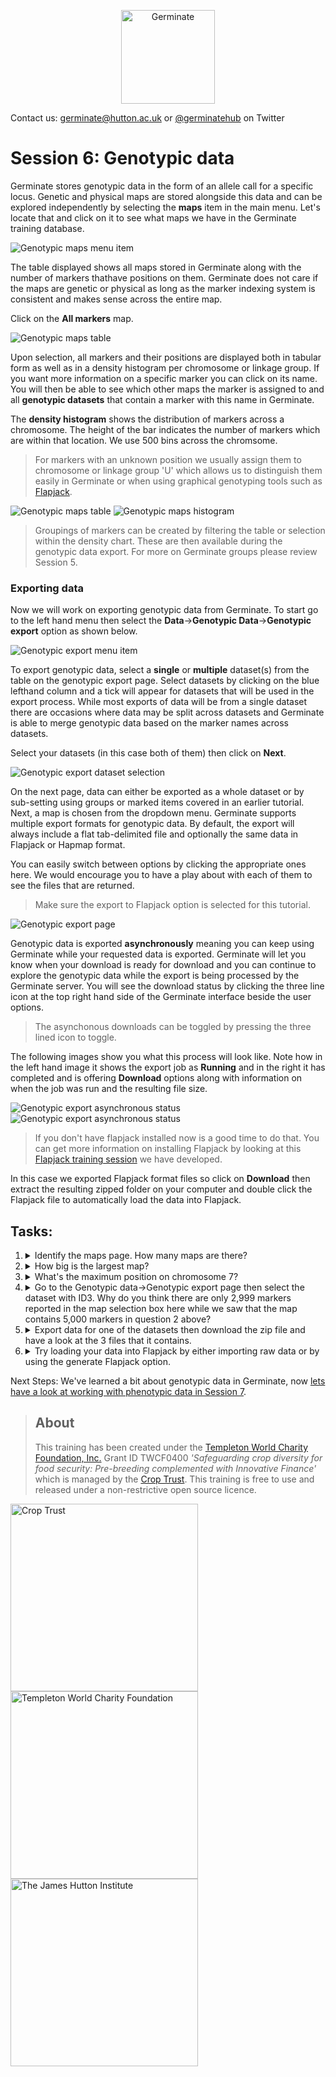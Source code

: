 <!-- Use these horrible HTML tag attributes because Markdown only supports limited HTML/CSS -->
<p align="center">
  <img src="img/germinate-square-name.svg" width="150" alt="Germinate">
</p>

Contact us: [germinate@hutton.ac.uk](mailto:germinate@hutton.ac.uk) or [@germinatehub](https://www.twitter.com/germinatehub) on Twitter

# Session 6: Genotypic data

Germinate stores genotypic data in the form of an allele call for a specific locus. Genetic and physical maps are stored alongside this data and can be explored independently by selecting the **maps** item in the main menu. Let's locate that and click on it to see what maps we have in the Germinate training database.

<img src="session-6/img/genotypes-maps-menu-item.png" style="max-width: 100%;" alt="Genotypic maps menu item">

The table displayed shows all maps stored in Germinate along with the number of markers thathave positions on them. Germinate does not care if the maps are genetic or physical as long as the marker indexing system is consistent and makes sense across the entire map.

Click on the **All markers** map.

<img src="session-6/img/genotypes-maps-table.png" style="max-width: 100%;" alt="Genotypic maps table">


Upon selection, all markers and their positions are displayed both in tabular form as well as in a density histogram per chromosome or linkage group. If you want more information on a specific marker you can click on its name. You will then be able to see which other maps the marker is assigned to and all **genotypic datasets** that contain a marker with this name in Germinate.

The **density histogram** shows the distribution of markers across a chromosome. The height of the bar indicates the number of markers which are within that location. We use 500 bins across the chromsome.

> For markers with an unknown position we usually assign them to chromosome or linkage group 'U' which allows us to distinguish them easily in Germinate or when using graphical genotyping tools such as [Flapjack](https://ics.hutton.ac.uk/flapjack).

<img src="session-6/img/genotypes-maps-marker-table.png" style="max-width: 100%;" alt="Genotypic maps table">

<img src="session-6/img/genotypes-maps-marker-histogram.png" style="max-width: 100%;" alt="Genotypic maps histogram">

> Groupings of markers can be created by filtering the table or selection within the density chart. These are then available during the genotypic data export. For more on Germinate groups please review Session 5.

### Exporting data

Now we will work on exporting genotypic data from Germinate. To start go to the left hand menu then select the **Data**->**Genotypic Data**->**Genotypic export** option as shown below.

<img src="session-6/img/genotypes-export-menu-item.png" style="max-width: 100%;" alt="Genotypic export menu item">

To export genotypic data, select a **single** or **multiple** dataset(s) from the table on the genotypic export page. Select datasets by clicking on the blue lefthand column and a tick will appear for datasets that will be used in the export process. While most exports of data will be from a single dataset there are occasions where data may be split across datasets and Germinate is able to merge genotypic data based on the marker names across datasets.

Select your datasets (in this case both of them) then click on **Next**.

<img src="session-6/img/genotypes-export-dataset-table.png" style="max-width: 100%;" alt="Genotypic export dataset selection">

On the next page, data can either be exported as a whole dataset or by sub-setting using groups or marked items covered in an earlier tutorial. Next, a map is chosen from the dropdown menu. Germinate supports multiple export formats for genotypic data. By default, the export will always include a flat tab-delimited file and optionally the same data in Flapjack or Hapmap format. 

You can easily switch between options by clicking the appropriate ones here. We would encourage you to have a play about with each of them to see the files that are returned. 

> Make sure the export to Flapjack option is selected for this tutorial.

<img src="session-6/img/genotypes-export-page.png" style="max-width: 100%;" alt="Genotypic export page">

Genotypic data is exported **asynchronously** meaning you can keep using Germinate while your requested data is exported. Germinate will let you know when your download is ready for download and you can continue to explore the genotypic data while the export is being processed by the Germinate server. You will see the download status by clicking the three line icon at the top right hand side of the Germinate interface beside the user options.

> The asynchonous downloads can be toggled by pressing the three lined icon to toggle.

The following images show you what this process will look like. Note how in the left hand image it shows the export job as **Running** and in the right it has completed and is offering **Download** options along with information on when the job was run and the resulting file size.

<img src="session-6/img/genotypes-export-async.png" style="max-width: 100%;" alt="Genotypic export asynchronous status"> <img src="session-6/img/genotypes-export-async-done.png" style="max-width: 100%;" alt="Genotypic export asynchronous status">

> If you don't have flapjack installed now is a good time to do that. You can get more information on installing Flapjack by looking at this [Flapjack training session](flapjack-2.html) we have developed.

In this case we exported Flapjack format files so click on **Download** then extract the resulting zipped folder on your computer and double click the Flapjack file to automatically load the data into Flapjack.



## Tasks:

1. <details><summary>Identify the maps page. How many maps are there?</summary>To get to the maps page go to the left hand side Germinate menu then follow Data->Genotypic Data->Maps Answer: There is just one map defined in the Germinate training database.</details>
2. <details><summary>How big is the largest map?</summary>Answer: There are 5000 markers on the map.</details>
3. <details><summary>What's the maximum position on chromosome 7?</summary>Answer: 94,967</details>
4. <details><summary>Go to the Genotypic data->Genotypic export page then select the dataset with ID3. Why do you think there are only 2,999 markers reported in the map selection box here while we saw that the map contains 5,000 markers in question 2 above?  </summary>Answer: Germinate looks at the genotypic data and only exports data for markers that have data recorded against them. A map can contain markers that are not in a dataset.</details>
5. <details><summary>Export data for one of the datasets then download the zip file and have a look at the 3 files that it contains.</summary>Remember if you select to download in Flapjack and/or HapMap then additional files will be creted and included in your download.</details>
6. <details><summary>Try loading your data into Flapjack by either importing raw data or by using the generate Flapjack option.</summary>You will need to have Flapjack installed try <a href="flapjack-2.html">this tutorial</a> on installing Flapjack.</details>

Next Steps:  We've learned a bit about genotypic data in Germinate, now [lets have a look at working with phenotypic data in Session 7](session-7.html).

> ## About
> This training has been created under the [Templeton World Charity Foundation, Inc.](https://www.templetonworldcharity.org/) Grant ID TWCF0400 *'Safeguarding crop diversity for food security: Pre-breeding complemented with Innovative Finance'* which is managed by the [Crop Trust](https://www.croptrust.org/). This training is free to use and released under a non-restrictive open source licence.

<div class="logos">
  <img src="img/crop-trust.svg" width="300" alt="Crop Trust">
  <img src="img/templeton.svg" width="300" alt="Templeton World Charity Foundation">
  <img src="img/hutton.svg" width="300" alt="The James Hutton Institute">
</div>
